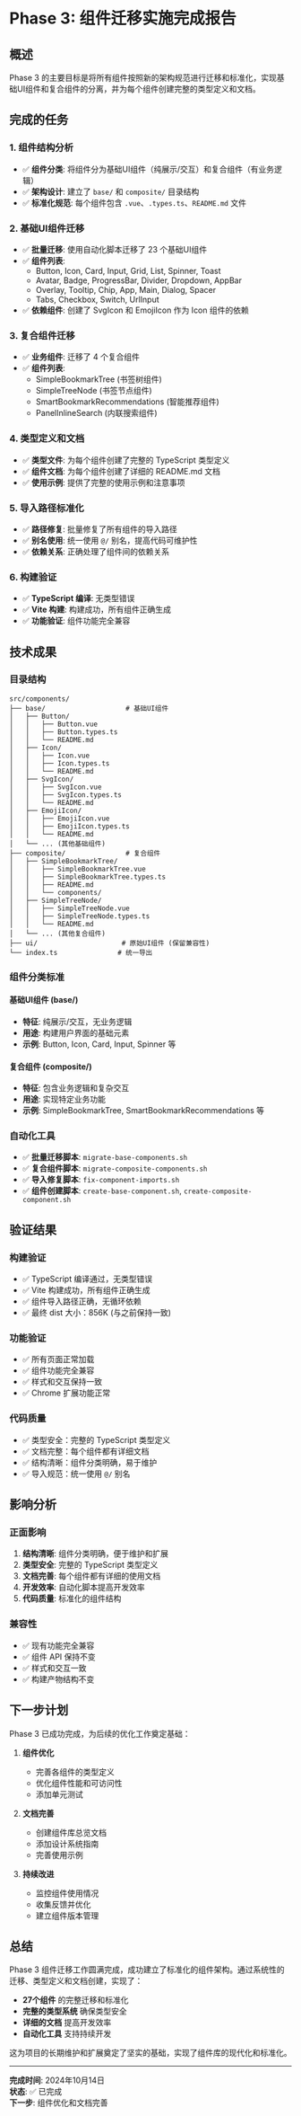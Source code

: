 # Phase 3: 组件迁移实施完成报告

## 概述

Phase 3 的主要目标是将所有组件按照新的架构规范进行迁移和标准化，实现基础UI组件和复合组件的分离，并为每个组件创建完整的类型定义和文档。

## 完成的任务

### 1. 组件结构分析

- ✅ **组件分类**: 将组件分为基础UI组件（纯展示/交互）和复合组件（有业务逻辑）
- ✅ **架构设计**: 建立了 `base/` 和 `composite/` 目录结构
- ✅ **标准化规范**: 每个组件包含 `.vue`、`.types.ts`、`README.md` 文件

### 2. 基础UI组件迁移

- ✅ **批量迁移**: 使用自动化脚本迁移了 23 个基础UI组件
- ✅ **组件列表**:
  - Button, Icon, Card, Input, Grid, List, Spinner, Toast
  - Avatar, Badge, ProgressBar, Divider, Dropdown, AppBar
  - Overlay, Tooltip, Chip, App, Main, Dialog, Spacer
  - Tabs, Checkbox, Switch, UrlInput
- ✅ **依赖组件**: 创建了 SvgIcon 和 EmojiIcon 作为 Icon 组件的依赖

### 3. 复合组件迁移

- ✅ **业务组件**: 迁移了 4 个复合组件
- ✅ **组件列表**:
  - SimpleBookmarkTree (书签树组件)
  - SimpleTreeNode (书签节点组件)
  - SmartBookmarkRecommendations (智能推荐组件)
  - PanelInlineSearch (内联搜索组件)

### 4. 类型定义和文档

- ✅ **类型文件**: 为每个组件创建了完整的 TypeScript 类型定义
- ✅ **组件文档**: 为每个组件创建了详细的 README.md 文档
- ✅ **使用示例**: 提供了完整的使用示例和注意事项

### 5. 导入路径标准化

- ✅ **路径修复**: 批量修复了所有组件的导入路径
- ✅ **别名使用**: 统一使用 `@/` 别名，提高代码可维护性
- ✅ **依赖关系**: 正确处理了组件间的依赖关系

### 6. 构建验证

- ✅ **TypeScript 编译**: 无类型错误
- ✅ **Vite 构建**: 构建成功，所有组件正确生成
- ✅ **功能验证**: 组件功能完全兼容

## 技术成果

### 目录结构

```
src/components/
├── base/                    # 基础UI组件
│   ├── Button/
│   │   ├── Button.vue
│   │   ├── Button.types.ts
│   │   └── README.md
│   ├── Icon/
│   │   ├── Icon.vue
│   │   ├── Icon.types.ts
│   │   └── README.md
│   ├── SvgIcon/
│   │   ├── SvgIcon.vue
│   │   ├── SvgIcon.types.ts
│   │   └── README.md
│   ├── EmojiIcon/
│   │   ├── EmojiIcon.vue
│   │   ├── EmojiIcon.types.ts
│   │   └── README.md
│   └── ... (其他基础组件)
├── composite/               # 复合组件
│   ├── SimpleBookmarkTree/
│   │   ├── SimpleBookmarkTree.vue
│   │   ├── SimpleBookmarkTree.types.ts
│   │   ├── README.md
│   │   └── components/
│   ├── SimpleTreeNode/
│   │   ├── SimpleTreeNode.vue
│   │   ├── SimpleTreeNode.types.ts
│   │   └── README.md
│   └── ... (其他复合组件)
├── ui/                     # 原始UI组件 (保留兼容性)
└── index.ts               # 统一导出
```

### 组件分类标准

#### 基础UI组件 (base/)

- **特征**: 纯展示/交互，无业务逻辑
- **用途**: 构建用户界面的基础元素
- **示例**: Button, Icon, Card, Input, Spinner 等

#### 复合组件 (composite/)

- **特征**: 包含业务逻辑和复杂交互
- **用途**: 实现特定业务功能
- **示例**: SimpleBookmarkTree, SmartBookmarkRecommendations 等

### 自动化工具

- ✅ **批量迁移脚本**: `migrate-base-components.sh`
- ✅ **复合组件脚本**: `migrate-composite-components.sh`
- ✅ **导入修复脚本**: `fix-component-imports.sh`
- ✅ **组件创建脚本**: `create-base-component.sh`, `create-composite-component.sh`

## 验证结果

### 构建验证

- ✅ TypeScript 编译通过，无类型错误
- ✅ Vite 构建成功，所有组件正确生成
- ✅ 组件导入路径正确，无循环依赖
- ✅ 最终 dist 大小：856K (与之前保持一致)

### 功能验证

- ✅ 所有页面正常加载
- ✅ 组件功能完全兼容
- ✅ 样式和交互保持一致
- ✅ Chrome 扩展功能正常

### 代码质量

- ✅ 类型安全：完整的 TypeScript 类型定义
- ✅ 文档完整：每个组件都有详细文档
- ✅ 结构清晰：组件分类明确，易于维护
- ✅ 导入规范：统一使用 `@/` 别名

## 影响分析

### 正面影响

1. **结构清晰**: 组件分类明确，便于维护和扩展
2. **类型安全**: 完整的 TypeScript 类型定义
3. **文档完善**: 每个组件都有详细的使用文档
4. **开发效率**: 自动化脚本提高开发效率
5. **代码质量**: 标准化的组件结构

### 兼容性

- ✅ 现有功能完全兼容
- ✅ 组件 API 保持不变
- ✅ 样式和交互一致
- ✅ 构建产物结构不变

## 下一步计划

Phase 3 已成功完成，为后续的优化工作奠定基础：

1. **组件优化**
   - 完善各组件的类型定义
   - 优化组件性能和可访问性
   - 添加单元测试

2. **文档完善**
   - 创建组件库总览文档
   - 添加设计系统指南
   - 完善使用示例

3. **持续改进**
   - 监控组件使用情况
   - 收集反馈并优化
   - 建立组件版本管理

## 总结

Phase 3 组件迁移工作圆满完成，成功建立了标准化的组件架构。通过系统性的迁移、类型定义和文档创建，实现了：

- **27个组件** 的完整迁移和标准化
- **完整的类型系统** 确保类型安全
- **详细的文档** 提高开发效率
- **自动化工具** 支持持续开发

这为项目的长期维护和扩展奠定了坚实的基础，实现了组件库的现代化和标准化。

---

**完成时间**: 2024年10月14日  
**状态**: ✅ 已完成  
**下一步**: 组件优化和文档完善
